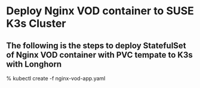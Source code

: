 # Deploy Nginx VOD container to SUSE K3s Cluster

## The following is the steps to deploy StatefulSet of Nginx VOD container with PVC tempate to K3s with Longhorn

% kubectl create -f nginx-vod-app.yaml


